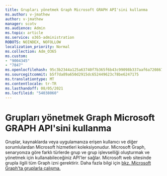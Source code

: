 ```yaml
---
title: Grupları yönetmek Graph Microsoft GRAPH API'sini kullanma
ms.author: v-jmathew
author: v-jmathew
manager: scotv
ms.audience: Admin
ms.topic: article
ms.service: o365-administration
ROBOTS: NOINDEX, NOFOLLOW
localization_priority: Normal
ms.collection: Adm_O365
ms.custom:
- "9004345"
- "7847"
ms.openlocfilehash: 95c3b2344a125a63740f7b365f6b43c99098b337aaf6a72086786ce6a7cb505d
ms.sourcegitcommit: b5f7da89a650d2915dc652449623c78be6247175
ms.translationtype: MT
ms.contentlocale: tr-TR
ms.lasthandoff: 08/05/2021
ms.locfileid: "54038060"
---
```

# <a name="use-microsoft-graph-api-to-manage-groups"></a>Grupları yönetmek Graph Microsoft GRAPH API'sini kullanma

Gruplar, kaynaklarda veya uygulamanıza erişen kullanıcı ve diğer sorumlulardan Microsoft hizmetleri koleksiyonudur. Microsoft Graph, senaryonıza göre farklı türlerde grup ve grup işlevselliği oluşturmak ve yönetmek için kullanabileceğiniz API'ler sağlar. Microsoft web sitesinde grupla ilgili tüm Graph izni gerektirir. Daha fazla bilgi için [bkz. Microsoft Graph'ta gruplarla çalışma.](https://docs.microsoft.com/graph/api/resources/groups-overview)
